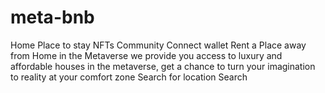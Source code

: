 # meta-bnb
Home Place to stay NFTs Community Connect wallet Rent a Place away from Home in the Metaverse we provide you access to luxury and affordable houses in the metaverse, get a chance to turn your imagination to reality at your comfort zone Search for location Search
